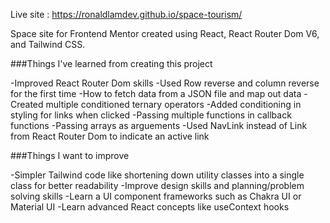 Live site : https://ronaldlamdev.github.io/space-tourism/

Space site for Frontend Mentor created using React, React Router Dom V6, and Tailwind CSS.

###Things I've learned from creating this project

-Improved React Router Dom skills
-Used Row reverse and column reverse for the first time
-How to fetch data from a JSON file and map out data 
-Created multiple conditioned ternary operators
-Added conditioning in styling for links when clicked
-Passing multiple functions in callback functions
-Passing arrays as arguements
-Used NavLink instead of Link from React Router Dom to indicate an active link

###Things I want to improve

-Simpler Tailwind code like shortening down utility classes into a single class for better readability
-Improve design skills and planning/problem solving skills
-Learn a UI component frameworks such as Chakra UI or Material UI
-Learn advanced React concepts like useContext hooks
